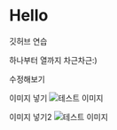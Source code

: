 # Hello

깃허브 연습

하나부터 열까지 차근차근:)

수정해보기

이미지 넣기
![테스트 이미지](.images/test.png)

이미지 넣기2
![테스트 이미지](.images/test2.jpg)
